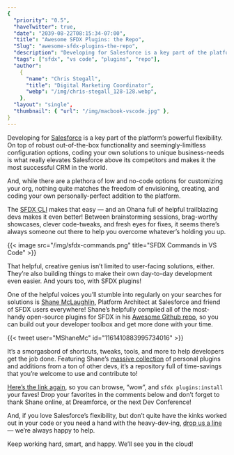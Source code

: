 ```yaml
---
{
  "priority": "0.5",
  "haveTwitter": true,
  "date": "2039-08-22T08:15:34-07:00",
  "title": "Awesome SFDX Plugins: the Repo",
  "Slug": "awesome-sfdx-plugins-the-repo",
  "description": "Developing for Salesforce is a key part of the platform’s powerful flexibility. On top of robust out-of-the-box functionality and seemingly-limitless configuration options...",
  "tags": ["sfdx", "vs code", "plugins", "repo"],
  "author":
    {
      "name": "Chris Stegall",
      "title": "Digital Marketing Coordinator",
      "webp": "/img/chris-stegall_128-128.webp",
    },
  "layout": "single",
  "thumbnail": { "url": "/img/macbook-vscode.jpg" },
}
---
```


Developing for [Salesforce](https://www.salesforce.com/products/) is a key part of the platform’s powerful flexibility. On top of robust out-of-the-box functionality and seemingly-limitless configuration options, coding your own solutions to unique business-needs is what really elevates Salesforce above its competitors and makes it the most successful CRM in the world.

And, while there are a plethora of low and no-code options for customizing your org, nothing quite matches the freedom of envisioning, creating, and coding your own personally-perfect addition to the platform.

The [SFDX CLI](https://developer.salesforce.com/tools/sfdxcli) makes that easy — and an Ohana full of helpful trailblazing devs makes it even better! Between brainstorming sessions, brag-worthy showcases, clever code-tweaks, and fresh eyes for fixes, it seems there’s always someone out there to help you overcome whatever’s holding you up.

{{< image src="/img/sfdx-commands.png" title="SFDX Commands in VS Code" >}}

That helpful, creative genius isn’t limited to user-facing solutions, either. They’re also building things to make their own day-to-day development even easier. And yours too, with SFDX plugins!

One of the helpful voices you’ll stumble into regularly on your searches for solutions is [Shane McLaughlin](https://twitter.com/MShaneMc), Platform Architect at Salesforce and friend of SFDX users everywhere! Shane’s helpfully complied all of the most-handy open-source plugins for SFDX in his [Awesome Github repo](https://github.com/mshanemc/awesome-sfdx-plugins), so you can build out your developer toolbox and get more done with your time.

{{< tweet user="MShaneMc" id="1161410883995734016" >}}

It’s a smorgasbord of shortcuts, tweaks, tools, and more to help developers get the job done. Featuring Shane’s [massive collection](https://github.com/mshanemc/shane-sfdx-plugins) of personal plugins and additions from a ton of other devs, it’s a repository full of time-savings that you’re welcome to use and contribute to!

[Here’s the link again](https://github.com/mshanemc/awesome-sfdx-plugins), so you can browse, “wow”, and `sfdx plugins:install` your faves! Drop your favorites in the comments below and don’t forget to thank Shane online, at Dreamforce, or the next Dev Conference!

And, if you love Salesforce’s flexibility, but don’t quite have the kinks worked out in your code or you need a hand with the heavy-dev-ing, [drop us a line](https://www.mkpartners.com/article/contact/contact) — we’re always happy to help.

Keep working hard, smart, and happy. We’ll see you in the cloud!
